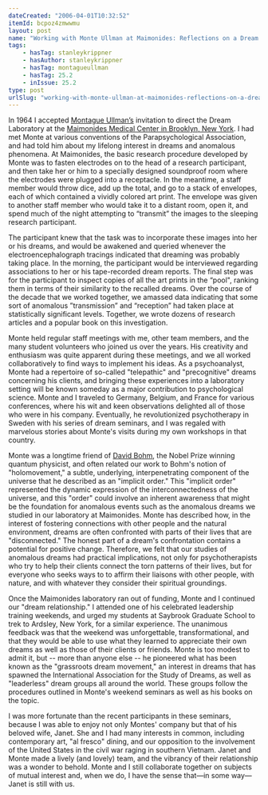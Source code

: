 ```yaml
---
dateCreated: "2006-04-01T10:32:52"
itemId: bcpoz4zmwwmu
layout: post
name: "Working with Monte Ullman at Maimonides: Reflections on a Dream Relationship"
tags:
    - hasTag: stanleykrippner
    - hasAuthor: stanleykrippner
    - hasTag: montagueullman
    - hasTag: 25.2
    - inIssue: 25.2
type: post
urlSlug: "working-with-monte-ullman-at-maimonides-reflections-on-a-dream-relationship"
---
```


In 1964 I accepted [Montague Ullman’s](../@montagueullman) invitation to direct the Dream Laboratory at the [Maimonides Medical Center in Brooklyn, New York](https://psi-encyclopedia.spr.ac.uk/articles/maimonides-dream-telepathy-research). I had met Monte at various conventions of the Parapsychological Association, and had told him about my lifelong interest in dreams and anomalous phenomena. At Maimonides, the basic research procedure developed by Monte was to fasten electrodes on to the head of a research participant, and then take her or him to a specially designed soundproof room where the electrodes were plugged into a receptacle. In the meantime, a staff member would throw dice, add up the total, and go to a stack of envelopes, each of which contained a vividly colored art print. The envelope was given to another staff member who would take it to a distant room, open it, and spend much of the night attempting to “transmit” the images to the sleeping research participant.

The participant knew that the task was to incorporate these images into her or his dreams, and would be awakened and queried whenever the electroencephalograph tracings indicated that dreaming was probably taking place. In the morning, the participant would be interviewed regarding associations to her or his tape-recorded dream reports. The final step was for the participant to inspect copies of all the art prints in the “pool", ranking them in terms of their similarity to the recalled dreams. Over the course of the decade that we worked together, we amassed data indicating that some sort of anomalous ”transmission” and “reception” had taken place at statistically significant levels. Together, we wrote dozens of research articles and a popular book on this investigation.

Monte held regular staff meetings with me, other team members, and the many student volunteers who joined us over the years. His creativity and enthusiasm was quite apparent during these meetings, and we all worked collaboratively to find ways to implement his ideas. As a psychoanalyst, Monte had a repertoire of so-called "telepathic" and "precognitive" dreams concerning his clients, and bringing these experiences into a laboratory setting will be known someday as a major contribution to psychological science. Monte and I traveled to Germany, Belgium, and France for various conferences, where his wit and keen observations delighted all of those who were in his company. Eventually, he revolutionized psychotherapy in Sweden with his series of dream seminars, and I was regaled with marvelous stories about Monte's visits during my own workshops in that country.

Monte was a longtime friend of [David Bohm](https://en.wikipedia.org/wiki/David_Bohm), the Nobel Prize winning quantum physicist, and often related our work to Bohm's notion of "holomovement," a subtle, underlying, interpenetrating component of the universe that he described as an "implicit order." This "implicit order" represented the dynamic expression of the interconnectedness of the universe, and this "order" could involve an inherent awareness that might be the foundation for anomalous events such as the anomalous dreams we studied in our laboratory at Maimonides. Monte has described how, in the interest of fostering connections with other people and the natural environment, dreams are often confronted with parts of their lives that are "disconnected." The honest part of a dream's confrontation contains a potential for positive change. Therefore, we felt that our studies of anomalous dreams had practical implications, not only for psychotherapists who try to help their clients connect the torn patterns of their lives, but for everyone who seeks ways to to affirm their liaisons with other people, with nature, and with whatever they consider their spiritual groundings.

Once the Maimonides laboratory ran out of funding, Monte and I continued our "dream relationship." I attended one of his celebrated leadership training weekends, and urged my students at Saybrook Graduate School to trek to Ardsley, New York, for a similar experience. The unanimous feedback was that the weekend was unforgettable, transformational, and that they would be able to use what they learned to appreciate their own dreams as well as those of their clients or friends. Monte is too modest to admit it, but -- more than anyone else -- he pioneered what has been known as the "grassroots dream movement," an interest in dreams that has spawned the International Association for the Study of Dreams, as well as "leaderless" dream groups all around the world. These groups follow the procedures outlined in Monte's weekend seminars as well as his books on the topic.

I was more fortunate than the recent participants in these seminars, because I was able to enjoy not only Montes' company but that of his beloved wife, Janet. She and I had many interests in common, including contemporary art, "al fresco" dining, and our opposition to the involvement of the United States in the civil war raging in southern Vietnam. Janet and Monte made a lively (and lovely) team, and the vibrancy of their relationship was a wonder to behold. Monte and I still collaborate together on subjects of mutual interest and, when we do, I have the sense that—in some way—Janet is still with us.
